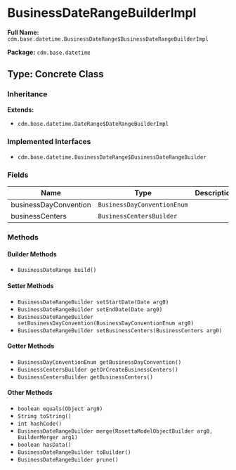 # BusinessDateRangeBuilderImpl

**Full Name:** `cdm.base.datetime.BusinessDateRange$BusinessDateRangeBuilderImpl`

**Package:** `cdm.base.datetime`

## Type: Concrete Class

### Inheritance

**Extends:**
- `cdm.base.datetime.DateRange$DateRangeBuilderImpl`

### Implemented Interfaces

- `cdm.base.datetime.BusinessDateRange$BusinessDateRangeBuilder`

### Fields

| Name | Type | Description |
|------|------|-------------|
| businessDayConvention | `BusinessDayConventionEnum` |  |
| businessCenters | `BusinessCentersBuilder` |  |

### Methods

#### Builder Methods

- `BusinessDateRange build()`

#### Setter Methods

- `BusinessDateRangeBuilder setStartDate(Date arg0)`
- `BusinessDateRangeBuilder setEndDate(Date arg0)`
- `BusinessDateRangeBuilder setBusinessDayConvention(BusinessDayConventionEnum arg0)`
- `BusinessDateRangeBuilder setBusinessCenters(BusinessCenters arg0)`

#### Getter Methods

- `BusinessDayConventionEnum getBusinessDayConvention()`
- `BusinessCentersBuilder getOrCreateBusinessCenters()`
- `BusinessCentersBuilder getBusinessCenters()`

#### Other Methods

- `boolean equals(Object arg0)`
- `String toString()`
- `int hashCode()`
- `BusinessDateRangeBuilder merge(RosettaModelObjectBuilder arg0, BuilderMerger arg1)`
- `boolean hasData()`
- `BusinessDateRangeBuilder toBuilder()`
- `BusinessDateRangeBuilder prune()`

